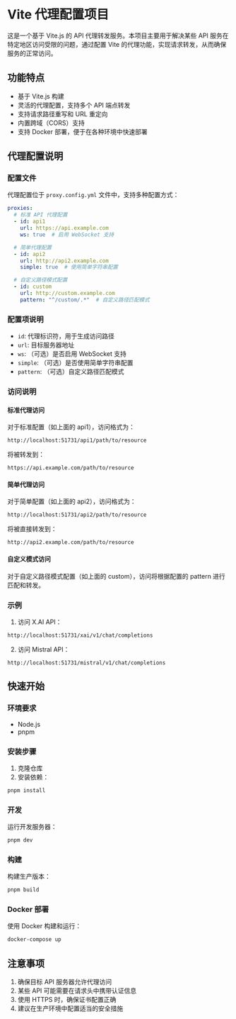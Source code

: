 # Vite 代理配置项目

这是一个基于 Vite.js 的 API 代理转发服务。本项目主要用于解决某些 API 服务在特定地区访问受限的问题，通过配置 Vite 的代理功能，实现请求转发，从而确保服务的正常访问。

## 功能特点
- 基于 Vite.js 构建
- 灵活的代理配置，支持多个 API 端点转发
- 支持请求路径重写和 URL 重定向
- 内置跨域（CORS）支持
- 支持 Docker 部署，便于在各种环境中快速部署



## 代理配置说明

### 配置文件
代理配置位于 `proxy.config.yml` 文件中，支持多种配置方式：

```yaml
proxies:
  # 标准 API 代理配置
  - id: api1
    url: https://api.example.com
    ws: true  # 启用 WebSocket 支持

  # 简单代理配置
  - id: api2
    url: http://api2.example.com
    simple: true  # 使用简单字符串配置

  # 自定义路径模式配置
  - id: custom
    url: http://custom.example.com
    pattern: "^/custom/.*"  # 自定义路径匹配模式
```

### 配置项说明
- `id`: 代理标识符，用于生成访问路径
- `url`: 目标服务器地址
- `ws`: （可选）是否启用 WebSocket 支持
- `simple`: （可选）是否使用简单字符串配置
- `pattern`: （可选）自定义路径匹配模式

### 访问说明

#### 标准代理访问
对于标准配置（如上面的 api1），访问格式为：
```
http://localhost:51731/api1/path/to/resource
```
将被转发到：
```
https://api.example.com/path/to/resource
```

#### 简单代理访问
对于简单配置（如上面的 api2），访问格式为：
```
http://localhost:51731/api2/path/to/resource
```
将被直接转发到：
```
http://api2.example.com/path/to/resource
```

#### 自定义模式访问
对于自定义路径模式配置（如上面的 custom），访问将根据配置的 pattern 进行匹配和转发。

### 示例
1. 访问 X.AI API：
```
http://localhost:51731/xai/v1/chat/completions
```

2. 访问 Mistral API：
```
http://localhost:51731/mistral/v1/chat/completions
```


## 快速开始

### 环境要求
- Node.js
- pnpm

### 安装步骤
1. 克隆仓库
2. 安装依赖：
```bash
pnpm install
```

### 开发
运行开发服务器：
```bash
pnpm dev
```

### 构建
构建生产版本：
```bash
pnpm build
```

### Docker 部署
使用 Docker 构建和运行：
```bash
docker-compose up
```

## 注意事项
1. 确保目标 API 服务器允许代理访问
2. 某些 API 可能需要在请求头中携带认证信息
3. 使用 HTTPS 时，确保证书配置正确
4. 建议在生产环境中配置适当的安全措施

